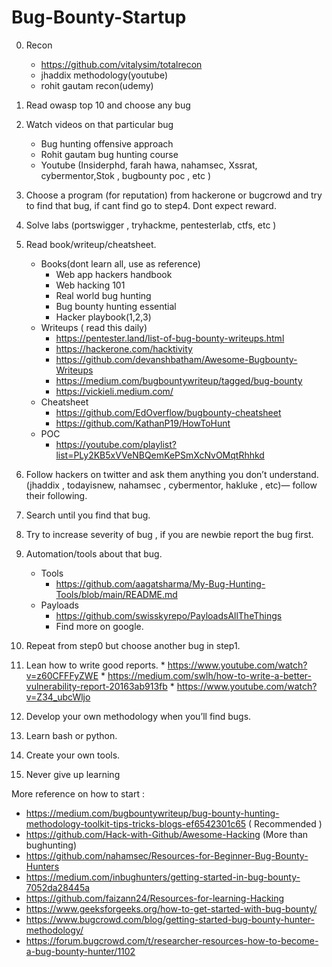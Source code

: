 # Bug-Bounty-Startup

0. Recon
     * https://github.com/vitalysim/totalrecon
     * jhaddix methodology(youtube)
     * rohit gautam recon(udemy)

1. Read owasp top 10 and choose any bug

2. Watch videos on that particular bug
     * Bug hunting offensive approach 
     * Rohit gautam bug hunting course
     * Youtube (Insiderphd, farah hawa, nahamsec, Xssrat, cybermentor,Stok , bugbounty poc , etc )

3. Choose a program (for reputation) from hackerone or bugcrowd and try to find that bug, if cant find go to step4. Dont expect reward.

4. Solve labs (portswigger , tryhackme, pentesterlab, ctfs, etc )

5. Read book/writeup/cheatsheet.
     * Books(dont learn all, use as reference)
         * Web app hackers handbook
         * Web hacking 101 
         * Real world bug hunting
         * Bug bounty hunting essential
         * Hacker playbook(1,2,3)
     * Writeups ( read this daily)
         * https://pentester.land/list-of-bug-bounty-writeups.html
         * https://hackerone.com/hacktivity
         * https://github.com/devanshbatham/Awesome-Bugbounty-Writeups
         * https://medium.com/bugbountywriteup/tagged/bug-bounty
         * https://vickieli.medium.com/
     * Cheatsheet
         * https://github.com/EdOverflow/bugbounty-cheatsheet
         * https://github.com/KathanP19/HowToHunt
     * POC
         * https://youtube.com/playlist?list=PLy2KB5xVVeNBQemKePSmXcNvOMqtRhhkd

6. Follow hackers on twitter and ask them anything you don’t understand.(jhaddix , todayisnew, nahamsec , cybermentor, hakluke , etc)— follow their following.

7. Search until you find that bug.

8. Try to increase severity of bug , if you are newbie report the bug first. 

9. Automation/tools about that bug.
     * Tools
        * https://github.com/aagatsharma/My-Bug-Hunting-Tools/blob/main/README.md
     * Payloads
        * https://github.com/swisskyrepo/PayloadsAllTheThings
        * Find more on google. 

10. Repeat from step0 but choose another bug in step1.

11. Lean how to write good reports.
        * https://www.youtube.com/watch?v=z60CFFFyZWE
        * https://medium.com/swlh/how-to-write-a-better-vulnerability-report-20163ab913fb
        * https://www.youtube.com/watch?v=Z34_ubcWljo
        
12. Develop your own methodology when you’ll find bugs.

13. Learn bash or python.

14. Create your own tools. 

15. Never give up learning

          
More reference on how to start : 
   * https://medium.com/bugbountywriteup/bug-bounty-hunting-methodology-toolkit-tips-tricks-blogs-ef6542301c65 ( Recommended )
   * https://github.com/Hack-with-Github/Awesome-Hacking (More than bughunting)
   * https://github.com/nahamsec/Resources-for-Beginner-Bug-Bounty-Hunters
   * https://medium.com/inbughunters/getting-started-in-bug-bounty-7052da28445a
   * https://github.com/faizann24/Resources-for-learning-Hacking
   * https://www.geeksforgeeks.org/how-to-get-started-with-bug-bounty/
   * https://www.bugcrowd.com/blog/getting-started-bug-bounty-hunter-methodology/
   * https://forum.bugcrowd.com/t/researcher-resources-how-to-become-a-bug-bounty-hunter/1102
